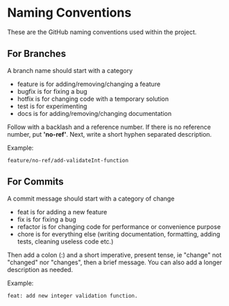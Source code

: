 
# Naming Conventions
These are the GitHub naming conventions used within the project.

## For Branches
A branch name should start with a category

- feature is for adding/removing/changing a feature
- bugfix is for fixing a bug
- hotfix is for changing code with a temporary solution
- test is for experimenting
- docs is for adding/removing/changing documentation

Follow with a backlash and a reference number. If there is no reference number, put **'no-ref'**. Next, write a short hyphen separated description.

Example:
```
feature/no-ref/add-validateInt-function
```

## For Commits
A commit message should start with a category of change
- feat is for adding a new feature
- fix is for fixing a bug
- refactor is for changing code for performance or convenience purpose
- chore is for everything else (writing documentation, formatting, adding tests, cleaning useless code etc.)

Then add a colon (:) and a short imperative, present tense, ie "change" not "changed" nor "changes", then a brief message. You can also add a longer description as needed.

Example:

```
feat: add new integer validation function.
```
